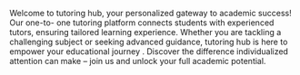 Welcome to tutoring hub, your personalized gateway to academic success! Our one-to- one tutoring platform connects students with experienced tutors, ensuring tailored learning experience. Whether you are tackling a challenging subject or seeking advanced guidance, tutoring hub is here to empower your educational journey . Discover the difference individualized attention can make – join us and unlock your full academic potential.
